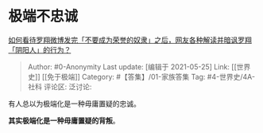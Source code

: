 # 极端不忠诚
[如何看待罗翔微博发完「不要成为荣誉的奴隶」之后，网友各种解读并暗讽罗翔「阴阳人」的行为？](https://www.zhihu.com/question/420057932/answer/1461844937)

> Author: #0-Anonymity
> Last update: [编辑于 2021-05-25]
> Link: [[世界史]] [[免于极端]]
> Category: #【答集】/01-家族答集
> Tag: #4-世界史/4A-社科
> 评论区:
> 泛讨论:

有人总以为极端化是一种毋庸置疑的忠诚。

**其实极端化是一种毋庸置疑的背叛**。
